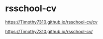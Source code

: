 # rsschool-cv
https://Timothy7310.github.io/rsschool-cv/cv

https://Timothy7310.github.io/rsschool-cv/